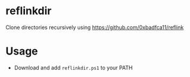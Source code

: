 # reflinkdir
Clone directories recursively using https://github.com/0xbadfca11/reflink

# Usage

* Download and add `reflinkdir.ps1` to your PATH